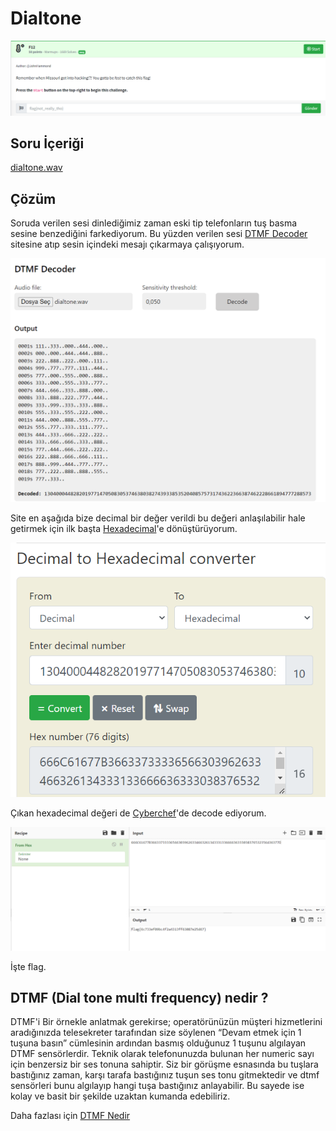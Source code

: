 # Dialtone
![Soru](https://github.com/mel4mi/Huntress2023-Writeups/blob/main/Depo/Warmups/F12/Screenshot_1.png)
## Soru İçeriği
[dialtone.wav](https://github.com/mel4mi/Huntress2023-Writeups/blob/main/Depo/Warmups/Dialtone/dialtone.wav)

## Çözüm
Soruda verilen sesi dinlediğimiz zaman eski tip telefonların tuş basma sesine benzediğini farkediyorum. Bu yüzden verilen sesi [DTMF Decoder](https://dtmf.netlify.app/) sitesine atıp sesin içindeki mesajı çıkarmaya çalışıyorum.

![](https://github.com/mel4mi/Huntress2023-Writeups/blob/main/Depo/Warmups/Dialtone/Screenshot_1.png)

Site en aşağıda bize decimal bir değer verildi bu değeri anlaşılabilir hale getirmek için ilk başta [Hexadecimal](https://www.rapidtables.com/convert/number/decimal-to-hex.html)'e dönüştürüyorum.

![](https://github.com/mel4mi/Huntress2023-Writeups/blob/main/Depo/Warmups/Dialtone/Screenshot_2.png)

Çıkan hexadecimal değeri de [Cyberchef](https://gchq.github.io/CyberChef/)'de decode ediyorum. 

![](https://github.com/mel4mi/Huntress2023-Writeups/blob/main/Depo/Warmups/Dialtone/Screenshot_3.png)

İşte flag.

## DTMF (Dial tone multi frequency) nedir ?
DTMF'i Bir örnekle anlatmak gerekirse; operatörünüzün müşteri hizmetlerini aradığınızda telesekreter tarafından size söylenen “Devam etmek için 1 tuşuna basın” cümlesinin ardından basmış olduğunuz 1 tuşunu algılayan DTMF sensörlerdir. Teknik olarak telefonunuzda bulunan her numeric sayı için benzersiz bir ses tonuna sahiptir. Siz bir görüşme esnasında bu tuşlara bastığınız zaman, karşı tarafa bastığınız tuşun ses tonu gitmektedir ve dtmf sensörleri bunu algılayıp hangi tuşa bastığınız anlayabilir. Bu sayede ise kolay ve basit bir şekilde uzaktan kumanda edebiliriz.

Daha fazlası için [DTMF Nedir](https://www.muhendisbeyinler.net/dtmf-nedir/)
